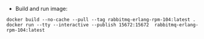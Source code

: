 * Build and run image:

```
docker build --no-cache --pull --tag rabbitmq-erlang-rpm-104:latest .
docker run --tty --interactive --publish 15672:15672  rabbitmq-erlang-rpm-104:latest
```
